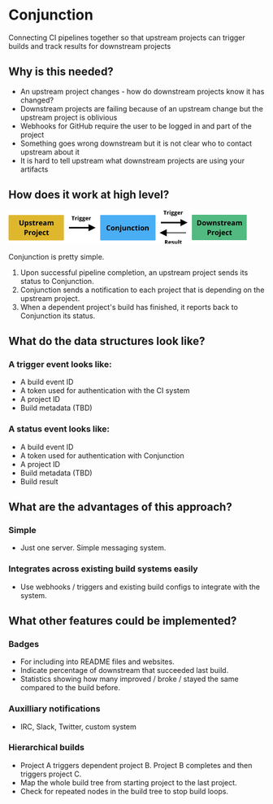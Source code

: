 # Conjunction

Connecting CI pipelines together so that upstream projects can trigger builds and track results for downstream projects

## Why is this needed?

- An upstream project changes - how do downstream projects know it has changed?
- Downstream projects are failing because of an upstream change but the upstream project is oblivious
- Webhooks for GitHub require the user to be logged in and part of the project
- Something goes wrong downstream but it is not clear who to contact upstream about it
- It is hard to tell upstream what downstream projects are using your artifacts

## How does it work at high level?

<img src="./doc/images/simple-diagram.png">

Conjunction is pretty simple.

1. Upon successful pipeline completion, an upstream project sends its status to Conjunction.
2. Conjunction sends a notification to each project that is depending on the upstream project.
3. When a dependent project's build has finished, it reports back to Conjunction its status.

## What do the data structures look like?

### A trigger event looks like:

- A build event ID
- A token used for authentication with the CI system
- A project ID
- Build metadata (TBD)

### A status event looks like:

- A build event ID
- A token used for authentication with Conjunction
- A project ID
- Build metadata (TBD)
- Build result

## What are the advantages of this approach?

### Simple
- Just one server. Simple messaging system.

### Integrates across existing build systems easily
- Use webhooks / triggers and existing build configs to integrate with the system.

## What other features could be implemented?

### Badges
- For including into README files and websites.
- Indicate percentage of downstream that succeeded last build.
- Statistics showing how many improved / broke / stayed the same compared to the build before.

### Auxilliary notifications
- IRC, Slack, Twitter, custom system

### Hierarchical builds
- Project A triggers dependent project B. Project B completes and then triggers project C.
- Map the whole build tree from starting project to the last project.
- Check for repeated nodes in the build tree to stop build loops.
